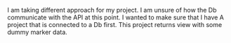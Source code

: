 I am taking different approach for my project.  I am unsure of how the Db communicate with the API at this point.  I wanted to make sure that I have A project that is connected to a Db first.  This project returns view with some dummy marker data.
